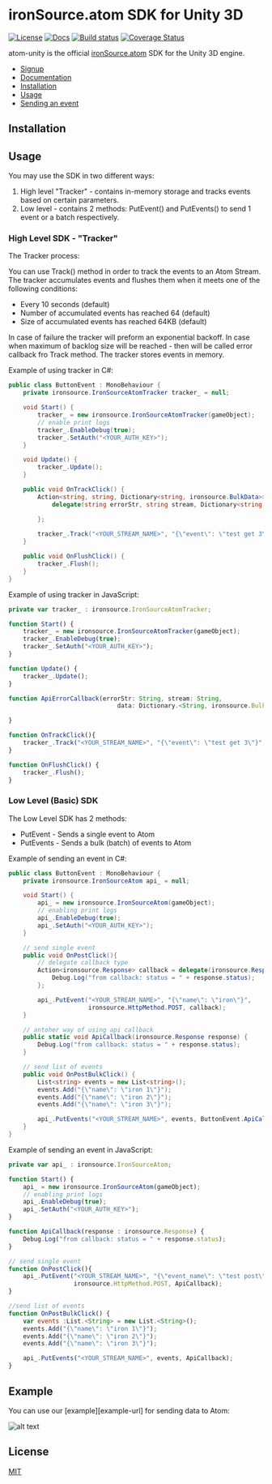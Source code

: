 # ironSource.atom SDK for Unity 3D

[![License][license-image]][license-url]
[![Docs][docs-image]][docs-url]
[![Build status][travis-image]][travis-url]
[![Coverage Status][coverage-image]][coverage-url]

atom-unity is the official [ironSource.atom](http://www.ironsrc.com/data-flow-management) SDK for the Unity 3D engine.

- [Signup](https://atom.ironsrc.com/#/signup)
- [Documentation](https://ironsource.github.io/atom-unity/)
- [Installation](#installation)
- [Usage](#usage)
- [Sending an event](#Using-the-IronSource-API-to-send-events)

## Installation

## Usage

You may use the SDK in two different ways:

1. High level "Tracker" - contains in-memory storage and tracks events based on certain parameters.
2. Low level - contains 2 methods: PutEvent() and PutEvents() to send 1 event or a batch respectively.

### High Level SDK - "Tracker"

The Tracker process:

You can use Track() method in order to track the events to an Atom Stream.
The tracker accumulates events and flushes them when it meets one of the following conditions:

- Every 10 seconds (default)
- Number of accumulated events has reached 64 (default)
- Size of accumulated events has reached 64KB (default)

In case of failure the tracker will preform an exponential backoff.
In case when maximum of backlog size will be reached - then will be called error callback fro Track method.
The tracker stores events in memory.

Example of using tracker in C#:
```c#
public class ButtonEvent : MonoBehaviour {
    private ironsource.IronSourceAtomTracker tracker_ = null;

    void Start() {
        tracker_ = new ironsource.IronSourceAtomTracker(gameObject); 
        // enable print logs
        tracker_.EnableDebug(true);
        tracker_.SetAuth("<YOUR_AUTH_KEY>");
    }

    void Update() {
        tracker_.Update();
    }

    public void OnTrackClick() {
        Action<string, string, Dictionary<string, ironsource.BulkData>> errorCallback = 
            delegate(string errorStr, string stream, Dictionary<string, ironsource.BulkData> data) {

        };
            
        tracker_.Track("<YOUR_STREAM_NAME>", "{\"event\": \"test get 3\"}", errorCallback); 
    }

    public void OnFlushClick() {
        tracker_.Flush();
    }
}
```

Example of using tracker in JavaScript:
```js
private var tracker_ : ironsource.IronSourceAtomTracker;

function Start() {
    tracker_ = new ironsource.IronSourceAtomTracker(gameObject);  
    tracker_.EnableDebug(true);     
    tracker_.SetAuth("<YOUR_AUTH_KEY>");
}

function Update() {
    tracker_.Update();
}

function ApiErrorCallback(errorStr: String, stream: String, 
                              data: Dictionary.<String, ironsource.BulkData>) {

}

function OnTrackClick(){
    tracker_.Track("<YOUR_STREAM_NAME>", "{\"event\": \"test get 3\"}", ApiErrorCallback));
}

function OnFlushClick() {
    tracker_.Flush();
}

```

### Low Level (Basic) SDK

The Low Level SDK has 2 methods:  

- PutEvent - Sends a single event to Atom  
- PutEvents - Sends a bulk (batch) of events to Atom

Example of sending an event in C#:
```c#
public class ButtonEvent : MonoBehaviour {
    private ironsource.IronSourceAtom api_ = null;

    void Start() {
        api_ = new ironsource.IronSourceAtom(gameObject);  
        // enabling print logs
        api_.EnableDebug(true);   
        api_.SetAuth("<YOUR_AUTH_KEY>");
    }

    // send single event
    public void OnPostClick(){
    	// delegate callback type
        Action<ironsource.Response> callback = delegate(ironsource.Response response) {
            Debug.Log("from callback: status = " + response.status); 
        };

        api_.PutEvent("<YOUR_STREAM_NAME>", "{\"name\": \"iron\"}", 
                      ironsource.HttpMethod.POST, callback);
    }

    // antoher way of using api callback
    public static void ApiCallback(ironsource.Response response) {
    	Debug.Log("from callback: status = " + response.status); 
    }

    // send list of events
    public void OnPostBulkClick() {
        List<string> events = new List<string>(); 
        events.Add("{\"name\": \"iron 1\"}");
        events.Add("{\"name\": \"iron 2\"}");
        events.Add("{\"name\": \"iron 3\"}");

        api_.PutEvents("<YOUR_STREAM_NAME>", events, ButtonEvent.ApiCallback);
    }
}
```

Example of sending an event in JavaScript:
```js
private var api_ : ironsource.IronSourceAtom;

function Start() {
	api_ = new ironsource.IronSourceAtom(gameObject);  
    // enabling print logs
    api_.EnableDebug(true);        
    api_.SetAuth("<YOUR_AUTH_KEY>");
}

function ApiCallback(response : ironsource.Response) {
 	Debug.Log("from callback: status = " + response.status); 	
}

// send single event
function OnPostClick(){
    api_.PutEvent("<YOUR_STREAM_NAME>", "{\"event_name\": \"test post\"}", 
                  ironsource.HttpMethod.POST, ApiCallback);
}

//send list of events
function OnPostBulkClick() {
    var events :List.<String> = new List.<String>();
    events.Add("{\"name\": \"iron 1\"}");
    events.Add("{\"name\": \"iron 2\"}");
    events.Add("{\"name\": \"iron 3\"}");

    api_.PutEvents("<YOUR_STREAM_NAME>", events, ApiCallback);
}
```


## Example
You can use our [example][example-url] for sending data to Atom:

![alt text][example]

## License
[MIT](LICENSE)

[license-image]: https://img.shields.io/badge/license-MIT-blue.svg?style=flat-square
[license-url]: LICENSE
[docs-image]: https://img.shields.io/badge/docs-latest-blue.svg
[docs-url]: https://ironsource.github.io/atom-unity/
[travis-image]: https://travis-ci.org/ironSource/atom-unity.svg?branch=master
[travis-url]: https://travis-ci.org/ironSource/atom-unity
[coverage-image]: https://coveralls.io/repos/github/ironSource/atom-unity/badge.svg?branch=master
[coverage-url]: https://coveralls.io/github/ironSource/atom-unity?branch=master
[example]: https://cloud.githubusercontent.com/assets/1713228/22325892/126f2358-e3b9-11e6-9852-4339748a9ff8.png "example"
